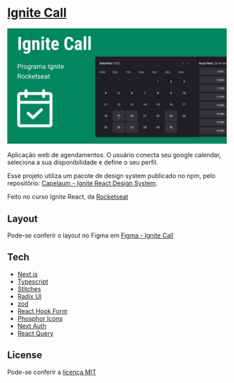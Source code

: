 # [Ignite Call](https://ignite-call.luiscapelletto.com/)

<img src="github/Capa.png" />

Aplicação web de agendamentos. O usuário conecta seu google calendar, seleciona a sua disponibilidade e define o seu perfil.

Esse projeto utiliza um pacote de design system publicado no npm, pelo repositório: [Capelaum - Ignite React Design System](https://github.com/capelaum/ignite-react-design-system).

Feito no curso Ignite React, da [Rocketseat](https://www.rocketseat.com.br)

## Layout

Pode-se conferir o layout no Figma em [Figma - Ignite Call](https://www.figma.com/community/file/1161274296921389678)

## Tech

- [Next.js][next]
- [Typescript][typescript]
- [Stitches][stitches]
- [Radix UI][radix_ui]
- [zod][zod]
- [React Hook Form][react_hook_form]
- [Phosphor Icons][phosphoricons]
- [Next Auth][next_auth]
- [React Query][react_query]

[next]: https://nextjs.org
[typescript]: https://www.typescriptlang.org
[stitches]: https://stitches.dev
[phosphoricons]: https://phosphoricons.com
[radix_ui]: https://www.radix-ui.com
[zod]: https://github.com/colinhacks/zod
[react_hook_form]: https://www.radix-ui.com
[next_auth]: https://next-auth.js.org
[react_query]: https://react-query-v3.tanstack.com

## License

Pode-se conferir a [licença MIT](./LICENSE)

